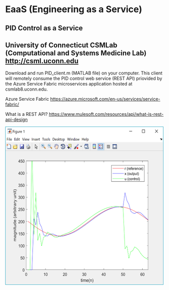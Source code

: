 # EaaS (Engineering as a Service)

PID Control as a Service
-----------------------------------------------------------------------------------------------
University of Connecticut CSMLab (Computational and Systems Medicine Lab) http://csml.uconn.edu
-----------------------------------------------------------------------------------------------
Download and run PID_client.m (MATLAB file) on your computer. This client will remotely consume the PID control web service (REST API) priovided by the Azure Service Fabric microservices application hosted at csmlab8.uconn.edu.

Azure Service Fabric https://azure.microsoft.com/en-us/services/service-fabric/

What is a REST API? https://www.mulesoft.com/resources/api/what-is-rest-api-design



<img align="left" width="500" height="500" src="screenshots/pid_client.png">

